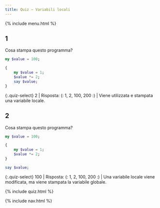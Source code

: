 ```yaml
---
title: Quiz — Variabili locali
---
```


{% include menu.html %}

## 1

Cosa stampa questo programma?

```raku
my $value = 100;

{
    my $value = 1;
    $value *= 2;
    say $value;
}
```

{:.quiz-select}
2 | Risposta: (: 1, 2, 100, 200 :) | Viene utilizzata e stampata una variabile locale.

## 2

Cosa stampa questo programma?

```raku
my $value = 100;

{
    my $value = 1;
    $value *= 2;
}

say $value;
```

{:.quiz-select}
100 | Risposta: (: 1, 2, 100, 200 :) | Una variabile locale viene modificata, ma viene stampata la variabile globale.

{% include quiz.html %}

{% include nav.html %}